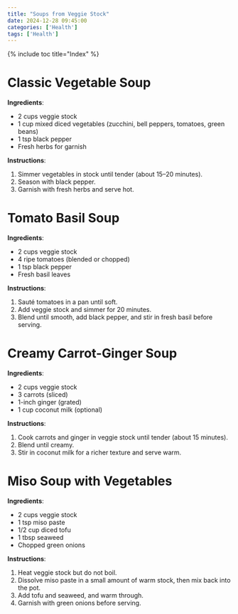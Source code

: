 ```yaml
---
title: "Soups from Veggie Stock"
date: 2024-12-28 09:45:00
categories: ['Health']
tags: ['Health']
---
```

{% include toc title="Index" %}

# Classic Vegetable Soup
**Ingredients**:
- 2 cups veggie stock
- 1 cup mixed diced vegetables (zucchini, bell peppers, tomatoes, green beans)
- 1 tsp black pepper
- Fresh herbs for garnish

**Instructions**:
1. Simmer vegetables in stock until tender (about 15–20 minutes).
2. Season with black pepper.
3. Garnish with fresh herbs and serve hot.

# Tomato Basil Soup
**Ingredients**:
- 2 cups veggie stock
- 4 ripe tomatoes (blended or chopped)
- 1 tsp black pepper
- Fresh basil leaves

**Instructions**:
1. Sauté tomatoes in a pan until soft.
2. Add veggie stock and simmer for 20 minutes.
3. Blend until smooth, add black pepper, and stir in fresh basil before serving.

# Creamy Carrot-Ginger Soup
**Ingredients**:
- 2 cups veggie stock
- 3 carrots (sliced)
- 1-inch ginger (grated)
- 1 cup coconut milk (optional)

**Instructions**:
1. Cook carrots and ginger in veggie stock until tender (about 15 minutes).
2. Blend until creamy.
3. Stir in coconut milk for a richer texture and serve warm.

# Miso Soup with Vegetables
**Ingredients**:
- 2 cups veggie stock
- 1 tsp miso paste
- 1/2 cup diced tofu
- 1 tbsp seaweed
- Chopped green onions

**Instructions**:
1. Heat veggie stock but do not boil.
2. Dissolve miso paste in a small amount of warm stock, then mix back into the pot.
3. Add tofu and seaweed, and warm through.
4. Garnish with green onions before serving.